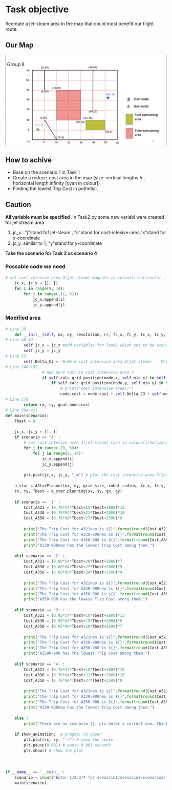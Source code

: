 # Task objective
Recreate a jet-steam area in the map that could most benefit our flight route. 

## Our Map
![images/map.png](https://github.com/Ken11514/AAE2004_t1_GP8/blob/main/images/map.png)

## How to achive
- Base on the scenario 1 in Task 1
- Create a reduce-cost area in the map (size: vertical lengths:5 , horizontal length:infinity [cyan in colour])
- Finding the lowest Trip Cost in pothntial.

## Caution
**All variable must be specified**
.In Task2.py some new variabl were created for jet stream area
1. jc_x    : "j"stand fof jet-steam , "c"stand for cost-intesive-area,"x"stand for x-coordinate
2. jc_y    :similar to 1, "y"stand for y-coordinate

**Take the scenario for Task 2 as scenario 4**

### Possable code we need
```python
# set cost intesive area 3(jet-steam) magenta in colour(i:horizontal , j:vertical)
    jc_x, jc_y = [], []
    for i in range(9, 14):
        for j in range(-11, 61):
            jc_x.append(i)
            jc_y.append(j)
```
### Modified area
```python
# Line 25
    def __init__(self, ox, oy, resolution, rr, fc_x, fc_y, tc_x, tc_y, jc_x, jc_y):
# Line 48-49
        self.jc_x = jc_x #add variables for Task2 which set to be scenario 4
        self.jc_y = jc_y
# Line 53
        self.Delta_C3 = -0.05 # cost intensive area 3(jet steam)   |Magenta in colour
# Line 148-152
                # add more cost in cost intensive area 3
                if self.calc_grid_position(node.x, self.min_x) in self.jc_x:
                    if self.calc_grid_position(node.y, self.min_y) in self.jc_y:
                        # print("cost intensive area!!")
                        node.cost = node.cost + self.Delta_C3 * self.motion[i][2]
# Line 176
        return rx, ry, goal_node.cost
# Line 284-421
def main(scenario):
    Tbest = 0

    jc_x, jc_y = [], []
    if scenario == "4" :
        # set cost intesive area 3(jet-steam) cyan in colour(i:horizontal , j:vertical)magenta        
        for i in range(-10, 60):
            for j in range(9, 14):
                jc_x.append(i)
                jc_y.append(j)

        plt.plot(jc_x, jc_y, "_m") # plot the cost intensive area 3(jet-stream) magenta

    a_star = AStarPlanner(ox, oy, grid_size, robot_radius, fc_x, fc_y, tc_x, tc_y, jc_x, jc_y)
    rx, ry, Tbest = a_star.planning(sx, sy, gx, gy)

    if scenario == '1' :
        Cost_A321 = (0.76*54*Tbest+15*Tbest+1800)*15
        Cost_A330 = (0.76*84*Tbest+21*Tbest+2000)*10
        Cost_A350 = (0.76*90*Tbest+27*Tbest+2500)*9

        print("The Trip Cost for A321neo is ${}".format(round(Cost_A321)))
        print("The Trip Cost for A330-900neo is ${}".format(round(Cost_A330)))
        print("The Trip Cost for A350-900 is ${}".format(round(Cost_A350)))
        print("A330-900neo has the lowest Trip Cost among them.")

    elif scenario == '2' :
        Cost_A321 = (0.88*54*Tbest+20*Tbest+1800)*7
        Cost_A330 = (0.88*84*Tbest+27*Tbest+2000)*5
        Cost_A350 = (0.88*90*Tbest+34*Tbest+2500)*4

        print("The Trip Cost for A321neo is ${}".format(round(Cost_A321)))
        print("The Trip Cost for A330-900neo is ${}".format(round(Cost_A330)))
        print("The Trip Cost for A350-900 is ${}".format(round(Cost_A350)))
        print("A350-900 has the lowest Trip Cost among them.")

    elif scenario == '3' :
        Cost_A321 = (0.95*54*Tbest+10*Tbest+1800)*13
        Cost_A330 = (0.95*84*Tbest+15*Tbest+2000)*9
        Cost_A350 = (0.95*90*Tbest+20*Tbest+2500)*7

        print("The Trip Cost for A321neo is ${}".format(round(Cost_A321)))
        print("The Trip Cost for A330-900neo is ${}".format(round(Cost_A330)))
        print("The Trip Cost for A350-900 is ${}".format(round(Cost_A350)))
        print("A3500-900 has the lowest Trip Cost among them.")

    elif scenario == '4' :
        Cost_A321 = (0.76*54*Tbest+15*Tbest+1800)*15
        Cost_A330 = (0.76*84*Tbest+21*Tbest+2000)*10
        Cost_A350 = (0.76*90*Tbest+27*Tbest+2500)*9

        print("The Trip Cost for A321neo is ${}".format(round(Cost_A321)))
        print("The Trip Cost for A330-900neo is ${}".format(round(Cost_A330)))
        print("The Trip Cost for A350-900 is ${}".format(round(Cost_A350)))
        print("A330-900neo has the lowest Trip Cost among them.")

    else :
        print("There are no scenario {}, plz enter a correct one. Thank You".format(scenario))

    if show_animation:  # pragma: no cover
        plt.plot(rx, ry, "-r") # show the route 
        plt.pause(0.001) # pause 0.001 seconds
        plt.show() # show the plot



if __name__ == '__main__':
    scenario = input("Enter 1/2/3/4 for scenario1/scenario2/scenario3/Task_2 respectivelly :")
    main(scenario)

```
